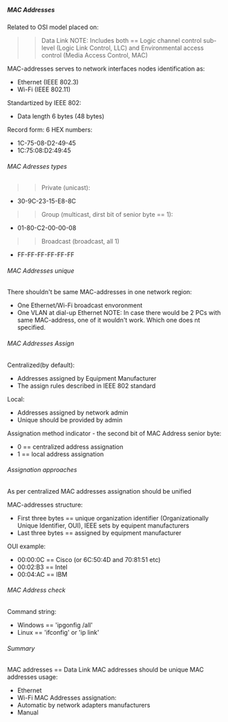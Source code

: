 ##### MAC Addresses
Related to OSI model placed on:
>> Data Link
 NOTE: Includes both == Logic channel control sub-level (Logic Link Control, LLC) and Environmental access control (Media Access Control, MAC)

MAC-addresses serves to network interfaces nodes identification as:
- Ethernet (IEEE 802.3)
- Wi-Fi (IEEE 802.11)

Standartized by IEEE 802:
- Data length 6 bytes (48 bytes)

Record form: 6 HEX numbers:
- 1C-75-08-D2-49-45
- 1C:75:08:D2:49:45

###### MAC Adresses types
>> Private (unicast):
- 30-9C-23-15-E8-8C

>> Group (multicast, dirst bit of senior byte == 1):
- 01-80-C2-00-00-08

>> Broadcast (broadcast, all 1)
- FF-FF-FF-FF-FF-FF

###### MAC Addresses unique
There shouldn't be same MAC-addresses in one network region:
- One Ethernet/Wi-Fi broadcast envoronment 
- One VLAN at dial-up Ethernet
NOTE: In case there would be 2 PCs with same MAC-address, one of it wouldn't work. Which one does nt specified.

###### MAC Addresses Assign
Centralized(by default):
- Addresses assigned by Equipment Manufacturer
- The assign rules described in IEEE 802 standard

Local:
- Addresses assigned by network admin
- Unique should be provided by admin

Assignation method indicator - the second bit of MAC Address senior byte:
- 0 == centralized address assignation
- 1 == local address assignation

###### Assignation approaches
As per centralized MAC addresses assignation should be unified

MAC-addresses structure:
- First three bytes == unique organization identifier (Organizationally Unique Identifier, OUI), IEEE sets by equipent manufacturers
- Last three bytes == assigned by equipment manufacturer

OUI example:
- 00:00:0C == Cisco (or 6C:50:4D and 70:81:51 etc)
- 00:02:B3 == Intel
- 00:04:AC == IBM

###### MAC Address check
Command string:
- Windows == 'ipgonfig /all'
- Linux == 'ifconfig' or 'ip link'

###### Summary
MAC addresses == Data Link
MAC addresses should be unique
MAC addresses usage:
- Ethernet
- Wi-Fi
MAC Addresses assignation:
- Automatic by network adapters manufacturers
- Manual
